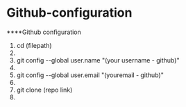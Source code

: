 # Github-configuration

****Github configuration

1. cd (filepath)
2. 
3. git config --global user.name "(your username - github)"
4. 
5. git config --global user.email "(youremail - github)"
6. 
7. git clone (repo link)
8. 
